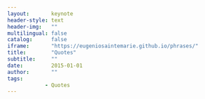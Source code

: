 ```yaml
---
layout:       keynote
header-style: text
header-img:   ""
multilingual: false
catalog:      false
iframe:       "https://eugeniosaintemarie.github.io/phrases/"
title:        "Quotes"
subtitle:     ""
date:         2015-01-01
author:       ""
tags:
            - Quotes
---
```


<style>article, footer {display: none !important;}</style>